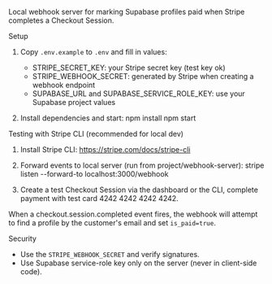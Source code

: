 Local webhook server for marking Supabase profiles paid when Stripe completes a Checkout Session.

Setup
1. Copy `.env.example` to `.env` and fill in values:
   - STRIPE_SECRET_KEY: your Stripe secret key (test key ok)
   - STRIPE_WEBHOOK_SECRET: generated by Stripe when creating a webhook endpoint
   - SUPABASE_URL and SUPABASE_SERVICE_ROLE_KEY: use your Supabase project values

2. Install dependencies and start:
   npm install
   npm start

Testing with Stripe CLI (recommended for local dev)
1. Install Stripe CLI: https://stripe.com/docs/stripe-cli
2. Forward events to local server (run from project/webhook-server):
   stripe listen --forward-to localhost:3000/webhook

3. Create a test Checkout Session via the dashboard or the CLI, complete payment with test card 4242 4242 4242 4242.

When a checkout.session.completed event fires, the webhook will attempt to find a profile by the customer's email and set `is_paid=true`.

Security
- Use the `STRIPE_WEBHOOK_SECRET` and verify signatures.
- Use Supabase service-role key only on the server (never in client-side code).

